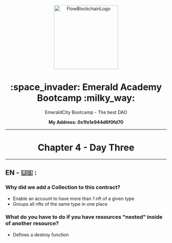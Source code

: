 
<div align="center"> 
  <img  width="200" alt="FlowBlockchainLogo" justify-content="center" src="https://cryptologos.cc/logos/flow-flow-logo.png">
  <h1> :space_invader: Emerald Academy Bootcamp :milky_way: </h1>
  <p>EmeraldCity Bootcamp - The best DAO</p>
  <p> <strong> My Address:  0x1fe1e944d6f0fd70 </strong> </p>
</div>

-----------------------------------------------------------------------------------------------------------------------------------------------------------

<h1 align="center"> Chapter 4 -  Day Three </h1>

-----------------------------------------------------------------------------------------------------------------------------------------------------------

<h2> EN - 🇺🇸 :</h2>

<h3> Why did we add a Collection to this contract? </h3> 

- Enable an account to have more than 1 nft of a given type
- Groups all nfts of the same type in one place


<h3> What do you have to do if you have resources "nested" inside of another resource? </h3> 

- Defines a destroy function


